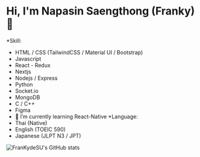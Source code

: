 # Hi, I'm Napasin Saengthong (Franky)👋 

<!-- **FranKydeSU/FranKydeSU** is a ✨ _special_ ✨ repository because its `README.md` (this file) appears on your GitHub profile.

Here are some ideas to get you started:

- 🔭 I’m currently working on ... -->
*Skill:
- HTML / CSS (TailwindCSS / Material UI / Bootstrap)
- Javascript
- React - Redux
- Nextjs
- Nodejs / Express
- Python
- Socket.io
- MongoDB
- C / C++
- Figma
- 🌱 I’m currently learning React-Native
*Language:
- Thai (Native)
- English (TOEIC 590)
- Japanese (JLPT N3 / JPT)

<!-- - 👯 I’m looking to collaborate on ...
- 🤔 I’m looking for help with ...
- 💬 Ask me about ...
- 📫 How to reach me: ...
- 😄 Pronouns: ...
- ⚡ Fun fact: ... -->


![FranKydeSU's GitHub stats](https://github-readme-stats.vercel.app/api?username=FranKydeSU&show_icons=true&theme=radical)
